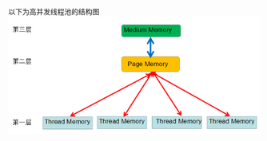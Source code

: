 以下为高并发线程池的结构图
 ![Image text](https://github.com/LawrenceWangzi/MemoryPool-CppCode/blob/master/Source/image.png)






